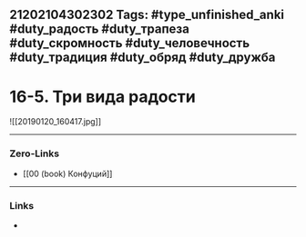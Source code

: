 21202104302302
Tags: #type_unfinished_anki #duty_радость #duty_трапеза #duty_скромность #duty_человечность #duty_традиция #duty_обряд #duty_дружба
---
# 16-5. Три вида радости

![[20190120_160417.jpg]]

---
### Zero-Links
- [[00 (book) Конфуций]]
---
### Links
-
